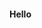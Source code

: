 #### Hello

<!--

- 🔭 I’m currently working on broadening my skills
- 🌱 I’m currently learning new data science methods
- 📫 How to reach me: anne.z.slocock@gmail.com
- 😄 Pronouns: she/her
-->
